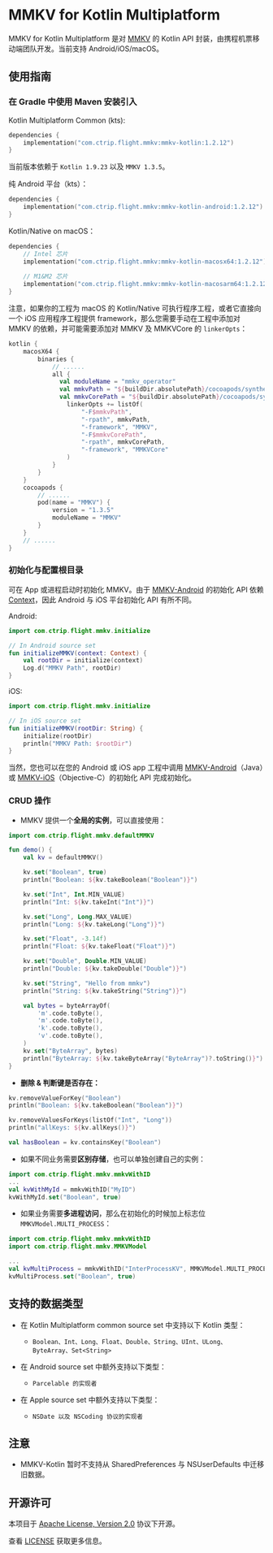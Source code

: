 # MMKV for Kotlin Multiplatform

MMKV for Kotlin Multiplatform 是对 [MMKV](https://github.com/Tencent/MMKV) 的 Kotlin API 封装，由携程机票移动端团队开发。当前支持 Android/iOS/macOS。

## 使用指南

### 在 Gradle 中使用 Maven 安装引入

Kotlin Multiplatform Common (kts):

```kotlin
dependencies { 
    implementation("com.ctrip.flight.mmkv:mmkv-kotlin:1.2.12")
}
```

当前版本依赖于 `Kotlin 1.9.23` 以及 `MMKV 1.3.5`。

纯 Android 平台（kts）：

```kotlin
dependencies { 
    implementation("com.ctrip.flight.mmkv:mmkv-kotlin-android:1.2.12")
}
```

Kotlin/Native on macOS：

```kotlin
dependencies { 
    // Intel 芯片
    implementation("com.ctrip.flight.mmkv:mmkv-kotlin-macosx64:1.2.12")
    
    // M1&M2 芯片
    implementation("com.ctrip.flight.mmkv:mmkv-kotlin-macosarm64:1.2.12")
}
```
注意，如果你的工程为 macOS 的 Kotlin/Native 可执行程序工程，或者它直接向一个 iOS 应用程序工程提供 framework，那么您需要手动在工程中添加对 MMKV 的依赖，并可能需要添加对 MMKV 及 MMKVCore 的 `linkerOpts`：

```kotlin
kotlin {
    macosX64 {
        binaries {
            // ......
            all {
              val moduleName = "mmkv_operator"
              val mmkvPath = "${buildDir.absolutePath}/cocoapods/synthetic/OSX/$moduleName/build/Release/MMKV"
              val mmkvCorePath = "${buildDir.absolutePath}/cocoapods/synthetic/OSX/$moduleName//build/Release/MMKVCore"
                linkerOpts += listOf(
                    "-F$mmkvPath",
                    "-rpath", mmkvPath,
                    "-framework", "MMKV",
                    "-F$mmkvCorePath",
                    "-rpath", mmkvCorePath,
                    "-framework", "MMKVCore"
                )
            }
        }
    }
    cocoapods {
        // ......
        pod(name = "MMKV") {
            version = "1.3.5"
            moduleName = "MMKV"
        }
    }
    // ......
}
```

### 初始化与配置根目录

可在 App 或进程启动时初始化 MMKV。由于 [MMKV-Android](https://github.com/Tencent/MMKV/tree/master/Android/MMKV) 的初始化 API 依赖 [Context](https://developer.android.com/reference/android/content/Context)，因此 Android 与 iOS 平台初始化 API 有所不同。

Android:

```kotlin
import com.ctrip.flight.mmkv.initialize

// In Android source set
fun initializeMMKV(context: Context) {
    val rootDir = initialize(context)
    Log.d("MMKV Path", rootDir)
}
```

iOS:

```kotlin
import com.ctrip.flight.mmkv.initialize

// In iOS source set
fun initializeMMKV(rootDir: String) {
    initialize(rootDir)
    println("MMKV Path: $rootDir")
}
```

当然，您也可以在您的 Android 或 iOS app 工程中调用 [MMKV-Android](https://github.com/Tencent/MMKV/tree/master/Android/MMKV)（Java）或 [MMKV-iOS](https://github.com/Tencent/MMKV/tree/master/iOS)（Objective-C）的初始化 API 完成初始化。

### CRUD 操作

- MMKV 提供一个**全局的实例**，可以直接使用：

```kotlin
import com.ctrip.flight.mmkv.defaultMMKV

fun demo() {
    val kv = defaultMMKV()

    kv.set("Boolean", true)
    println("Boolean: ${kv.takeBoolean("Boolean")}")

    kv.set("Int", Int.MIN_VALUE)
    println("Int: ${kv.takeInt("Int")}")

    kv.set("Long", Long.MAX_VALUE)
    println("Long: ${kv.takeLong("Long")}")

    kv.set("Float", -3.14f)
    println("Float: ${kv.takeFloat("Float")}")

    kv.set("Double", Double.MIN_VALUE)
    println("Double: ${kv.takeDouble("Double")}")

    kv.set("String", "Hello from mmkv")
    println("String: ${kv.takeString("String")}")

    val bytes = byteArrayOf(
        'm'.code.toByte(), 
        'm'.code.toByte(), 
        'k'.code.toByte(), 
        'v'.code.toByte(),
    )
    kv.set("ByteArray", bytes)
    println("ByteArray: ${kv.takeByteArray("ByteArray")?.toString()}")
}
```

- **删除 & 判断键是否存在：**

```kotlin
kv.removeValueForKey("Boolean")
println("Boolean: ${kv.takeBoolean("Boolean")}")

kv.removeValuesForKeys(listOf("Int", "Long"))
println("allKeys: ${kv.allKeys()}")

val hasBoolean = kv.containsKey("Boolean")
```

- 如果不同业务需要**区别存储**，也可以单独创建自己的实例：

```kotlin
import com.ctrip.flight.mmkv.mmkvWithID
...
val kvWithMyId = mmkvWithID("MyID")
kvWithMyId.set("Boolean", true)
```

- 如果业务需要**多进程访问**，那么在初始化的时候加上标志位 `MMKVModel.MULTI_PROCESS`：

```kotlin
import com.ctrip.flight.mmkv.mmkvWithID
import com.ctrip.flight.mmkv.MMKVModel

...
val kvMultiProcess = mmkvWithID("InterProcessKV", MMKVModel.MULTI_PROCESS)
kvMultiProcess.set("Boolean", true)
```

## 支持的数据类型

* 在 Kotlin Multiplatform common source set 中支持以下 Kotlin 类型：
  * `Boolean、Int、Long、Float、Double、String、UInt、ULong、ByteArray、Set<String>`
 

* 在 Android source set 中额外支持以下类型：
  * `Parcelable 的实现者`


* 在 Apple source set 中额外支持以下类型：
  * `NSDate 以及 NSCoding 协议的实现者`


## 注意
 
- MMKV-Kotlin 暂时不支持从 SharedPreferences 与 NSUserDefaults 中迁移旧数据。

## 开源许可

本项目于 [Apache License, Version 2.0](https://www.apache.org/licenses/LICENSE-2.0) 协议下开源。

查看 [LICENSE](LICENSE.txt) 获取更多信息。